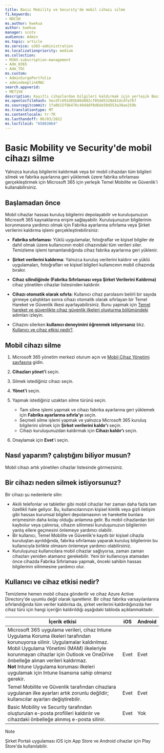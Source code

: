 ```yaml
---
title: Basic Mobility ve Security'de mobil cihazı silme
f1.keywords:
- NOCSH
ms.author: kwekua
author: kwekua
manager: scotv
audience: Admin
ms.topic: article
ms.service: o365-administration
ms.localizationpriority: medium
ms.collection:
- M365-subscription-management
- Adm_O365
- Adm_TOC
ms.custom:
- AdminSurgePortfolio
- admindeeplinkMAC
search.appverid:
- MET150
description: Kayıtlı cihazlardan bilgileri kaldırmak için yerleşik Basic Mobility ve Security'yi kullanın.
ms.openlocfilehash: 5ecdfc691d85b86d882cf05dd5328d41dcdfa767
ms.sourcegitcommit: 1fa0b15f86470c49dddf0d6de59d553a38ae259b
ms.translationtype: MT
ms.contentlocale: tr-TR
ms.lasthandoff: 06/03/2022
ms.locfileid: "65863064"
---
```

# <a name="wipe-a-mobile-device-in-basic-mobility-and-security"></a>Basic Mobility ve Security'de mobil cihazı silme

Yalnızca kuruluş bilgilerini kaldırmak veya bir mobil cihazdan tüm bilgileri silmek ve fabrika ayarlarına geri yüklemek üzere fabrika sıfırlaması gerçekleştirmek için Microsoft 365 için yerleşik Temel Mobilite ve Güvenlik'i kullanabilirsiniz.

## <a name="before-you-begin"></a>Başlamadan önce

Mobil cihazlar hassas kuruluş bilgilerini depolayabilir ve kuruluşunuzun Microsoft 365 kaynaklarına erişim sağlayabilir. Kuruluşunuzun bilgilerinin korunmasına yardımcı olmak için Fabrika ayarlarına sıfırlama veya Şirket verilerini kaldırma işlemi gerçekleştirebilirsiniz:

- **Fabrika sıfırlaması**: Yüklü uygulamalar, fotoğraflar ve kişisel bilgiler de dahil olmak üzere kullanıcının mobil cihazındaki tüm verileri siler. Temizleme işlemi tamamlandığında cihaz fabrika ayarlarına geri yüklenir.

- **Şirket verilerini kaldırma**: Yalnızca kuruluş verilerini kaldırır ve yüklü uygulamaları, fotoğrafları ve kişisel bilgileri kullanıcının mobil cihazında bırakır.

- **Cihaz silindiğinde (Fabrika Sıfırlaması veya Şirket Verilerini Kaldırma)** cihaz yönetilen cihazlar listesinden kaldırılır.

- **Cihazı otomatik olarak sıfırla**: Kullanıcı cihaz parolasını belirli bir sayıda girmeye çalıştıktan sonra cihazı otomatik olarak sıfırlayan bir Temel Hareket ve Güvenlik ilkesi ayarlayabilirsiniz. Bunu yapmak için [Temel hareket ve güvenlikte cihaz güvenlik ilkeleri oluşturma bölümündeki](create-device-security-policies.md) adımları izleyin.

- Cihazını silerken **kullanıcı deneyimini öğrenmek istiyorsanız** bkz. [Kullanıcı ve cihaz etkisi nedir?](#whats-the-user-and-device-impact).

## <a name="wipe-a-mobile-device"></a>Mobil cihazı silme

1. Microsoft 365 yönetim merkezi oturum açın ve [Mobil Cihaz Yönetimi sayfasına](https://portal.office.com/adminportal/home?#/MifoDevices) gidin.

1. **Cihazları yönet'i** seçin.

1. Silmek istediğiniz cihazı seçin.

1. **Yönet'i** seçin.

1. Yapmak istediğiniz uzaktan silme türünü seçin.

    - Tam silme işlemi yapmak ve cihazı fabrika ayarlarına geri yüklemek için **Fabrika ayarlarına sıfırla'yı** seçin.
    - Seçmeli silme işlemi yapmak ve yalnızca Microsoft 365 kuruluş bilgilerini silmek için **Şirket verilerini kaldır'ı** seçin.
    - Cihazı kuruluşunuzdan kaldırmak için **Cihazı kaldır'ı** seçin.

1. Onaylamak için **Evet**'i seçin.

## <a name="how-do-i-know-it-worked"></a>Nasıl yaparım? çalıştığını biliyor musun?

Mobil cihazı artık yönetilen cihazlar listesinde görmezsiniz.

## <a name="why-would-you-want-to-wipe-a-device"></a>Bir cihazı neden silmek istiyorsunuz?

Bir cihazı şu nedenlerle silin:

- Akıllı telefonlar ve tabletler gibi mobil cihazlar her zaman daha fazla tam özellikli hale geliyor. Bu, kullanıcılarınızın kişisel kimlik veya gizli iletişim gibi hassas kurumsal bilgileri depolamasının ve harekette bunlara erişmesinin daha kolay olduğu anlamına gelir. Bu mobil cihazlardan biri kaybolur veya çalınırsa, cihazın silinmesi kuruluşunuzun bilgilerinin yanlış ellere geçmesini önlemeye yardımcı olabilir.
- Bir kullanıcı, Temel Mobilite ve Güvenlik'e kayıtlı bir kişisel cihazla kuruluştan ayrıldığında, fabrika sıfırlaması yaparak kuruluş bilgilerinin bu kullanıcıyla birlikte olmasını önlemeye yardımcı olabilirsiniz.
- Kuruluşunuz kullanıcılara mobil cihazlar sağlıyorsa, zaman zaman cihazları yeniden atamanız gerekebilir. Yeni bir kullanıcıya atamadan önce cihazda Fabrika Sıfırlaması yapmak, önceki sahibin hassas bilgilerinin silinmesine yardımcı olur.

## <a name="whats-the-user-and-device-impact"></a>Kullanıcı ve cihaz etkisi nedir?

Temizleme hemen mobil cihaza gönderilir ve cihaz Azure Active Directory'de uyumlu değil olarak işaretlenir. Bir cihaz fabrika varsayılanlarına sıfırlandığında tüm veriler kaldırılsa da, şirket verilerini kaldırdığınızda her cihaz türü için hangi içeriğin kaldırıldığı aşağıdaki tabloda açıklanmaktadır.

|İçerik etkisi|iOS|Android|
|---|---|---|
|Microsoft 365 uygulama verileri, cihaz Intune Uygulama Koruma ilkeleri tarafından korunuyorsa silinir. Uygulamalar kaldırılmaz. Mobil Uygulama Yönetimi (MAM) ilkeleriyle korunmayan cihazlar için Outlook ve OneDrive önbelleğe alınan verileri kaldırmaz.<br/>**Not** Intune Uygulama koruması ilkeleri uygulamak için Intune lisansına sahip olmanız gerekir.|Evet|Evet|
|Temel Mobilite ve Güvenlik tarafından cihazlara uygulanan ilke ayarları artık zorunlu değildir; kullanıcılar ayarları değiştirebilir.|Evet|Evet|
|Basic Mobility ve Security tarafından oluşturulan e-posta profilleri kaldırılır ve cihazdaki önbelleğe alınmış e-posta silinir.|Evet|Yok|

> [!NOTE]
> Şirket Portalı uygulaması iOS için App Store ve Android cihazlar için Play Store'da kullanılabilir.
